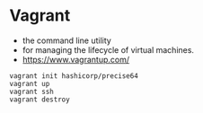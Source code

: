 # Vagrant
- the command line utility 
- for managing the lifecycle of virtual machines.
- https://www.vagrantup.com/

```
vagrant init hashicorp/precise64
vagrant up
vagrant ssh
vagrant destroy
```